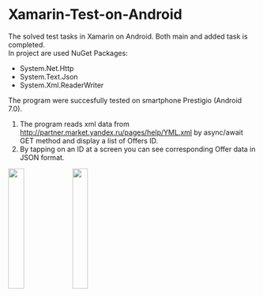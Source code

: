 # Xamarin-Test-on-Android
The solved test tasks in Xamarin on Android. Both main and added task is completed.  
In project are used NuGet Packages:
* System.Net.Http
* System.Text.Json
* System.Xml.ReaderWriter

The program were succesfully tested on smartphone Prestigio (Android 7.0).  
1. The program reads xml data from http://partner.market.yandex.ru/pages/help/YML.xml by async/await GET method and display a list of Offers ID.
2. By tapping on an ID at a screen you can see corresponding Offer data in JSON format.

<a href="url"><img src="https://github.com/AlaudiDjan/picturesHehe/raw/main/Screenshot_20210128-211039.png" height="25%" width="25%" ></a>
<a href="url"><img src="https://github.com/AlaudiDjan/picturesHehe/raw/main/Screenshot_20210128-211101.png" height="25%" width="25%" ></a>  
  
